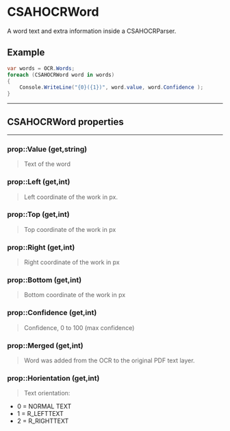 # CSAHOCRWord

A word text and extra information inside a CSAHOCRParser.

## Example
```cs
var words = OCR.Words;
foreach (CSAHOCRWord word in words)
{
    Console.WriteLine("{0}({1})", word.value, word.Confidence );
}
```
---
## CSAHOCRWord properties
---
### prop::Value (get,string)
>Text of the word
### prop::Left (get,int)
>Left coordinate of the work in px.
### prop::Top (get,int)
>Top coordinate of the work in px
### prop::Right (get,int)
>Right coordinate of the work in px
### prop::Bottom (get,int)
>Bottom coordinate of the work in px

### prop::Confidence (get,int)
>Confidence, 0 to 100 (max confidence)
### prop::Merged (get,int)
>Word was added from the OCR to the original PDF text layer.
### prop::Horientation (get,int)
>Text orientation:
- 0 = NORMAL TEXT
- 1 = R_LEFTTEXT
- 2 = R_RIGHTTEXT
